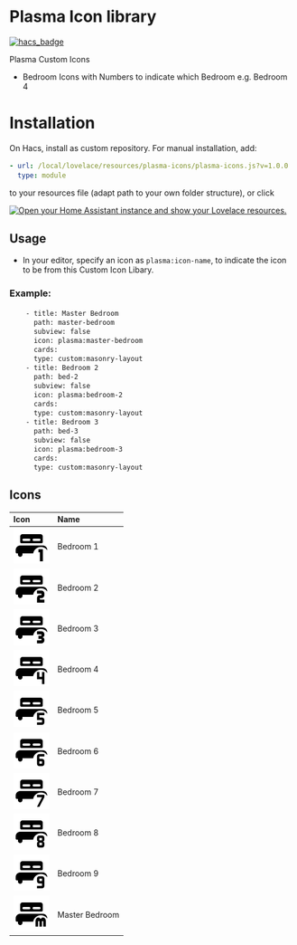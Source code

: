 # Plasma Icon library

[![hacs_badge](https://img.shields.io/badge/HACS-Default-41BDF5.svg)](https://github.com/hacs/integration)

Plasma Custom Icons
- Bedroom Icons with Numbers to indicate which Bedroom e.g. Bedroom 4

# Installation
On Hacs, install as custom repository. For manual installation, add:

```yaml
- url: /local/lovelace/resources/plasma-icons/plasma-icons.js?v=1.0.0
  type: module
```

to your resources file (adapt path to your own folder structure), or click

<a href="https://my.home-assistant.io/redirect/lovelace_resources/" target="_blank"><img src="https://my.home-assistant.io/badges/lovelace_resources.svg" alt="Open your Home Assistant instance and show your Lovelace resources." /></a>

## Usage
- In your editor, specify an icon as `plasma:icon-name`, to indicate the icon to be from this Custom Icon Libary.

### Example:

```
    - title: Master Bedroom
      path: master-bedroom
      subview: false
      icon: plasma:master-bedroom
      cards:
      type: custom:masonry-layout
    - title: Bedroom 2
      path: bed-2
      subview: false
      icon: plasma:bedroom-2
      cards:
      type: custom:masonry-layout
    - title: Bedroom 3
      path: bed-3
      subview: false
      icon: plasma:bedroom-3
      cards:
      type: custom:masonry-layout
```

## Icons
[//]: # (Start Custom Icons)

| Icon | Name |
| :--- | :--- |
| ![plasma:bedroom-1](https://raw.githubusercontent.com/PlasmaPod/plasma-icons/main/docs/svgs/bedroom-1.svg)| Bedroom 1 |
| ![plasma:bedroom-2](https://raw.githubusercontent.com/PlasmaPod/plasma-icons/main/docs/svgs/bedroom-2.svg)| Bedroom 2 |
| ![plasma:bedroom-3](https://raw.githubusercontent.com/PlasmaPod/plasma-icons/main/docs/svgs/bedroom-3.svg)| Bedroom 3 |
| ![plasma:bedroom-4](https://raw.githubusercontent.com/PlasmaPod/plasma-icons/main/docs/svgs/bedroom-4.svg)| Bedroom 4 |
| ![plasma:bedroom-5](https://raw.githubusercontent.com/PlasmaPod/plasma-icons/main/docs/svgs/bedroom-5.svg)| Bedroom 5 |
| ![plasma:bedroom-6](https://raw.githubusercontent.com/PlasmaPod/plasma-icons/main/docs/svgs/bedroom-6.svg)| Bedroom 6 |
| ![plasma:bedroom-7](https://raw.githubusercontent.com/PlasmaPod/plasma-icons/main/docs/svgs/bedroom-7.svg)| Bedroom 7 |
| ![plasma:bedroom-8](https://raw.githubusercontent.com/PlasmaPod/plasma-icons/main/docs/svgs/bedroom-8.svg)| Bedroom 8 |
| ![plasma:bedroom-9](https://raw.githubusercontent.com/PlasmaPod/plasma-icons/main/docs/svgs/bedroom-9.svg)| Bedroom 9 |
| ![plasma:master-bedroom](https://raw.githubusercontent.com/PlasmaPod/plasma-icons/main/docs/svgs/master-bedroom.svg)| Master Bedroom |

[//]: # (End Custom Icons)
